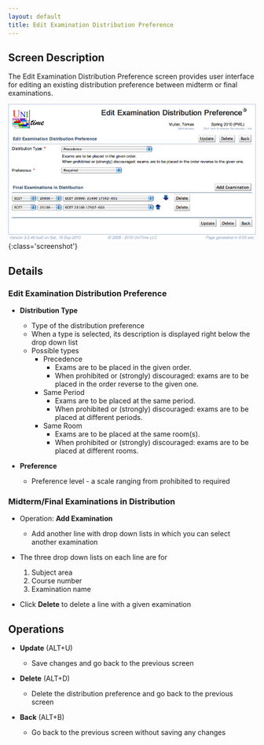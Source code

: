 ```yaml
---
layout: default
title: Edit Examination Distribution Preference
---
```



## Screen Description

The Edit Examination Distribution Preference screen provides user interface for editing an existing distribution preference between midterm or final examinations.

![Edit Examination Distribution Preference](images/edit-examination-distribution-preference-1.png){:class='screenshot'}

## Details

### Edit Examination Distribution Preference

* **Distribution Type**
	* Type of the distribution preference
	* When a type is selected, its description is displayed right below the drop down list
	* Possible types
		* Precedence
			* Exams are to be placed in the given order.
			* When prohibited or (strongly) discouraged: exams are to be placed in the order reverse to the given one.
		* Same Period
			* Exams are to be placed at the same period.
			* When prohibited or (strongly) discouraged: exams are to be placed at different periods.
		* Same Room
			* Exams are to be placed at the same room(s).
			* When prohibited or (strongly) discouraged: exams are to be placed at different rooms.

* **Preference**
	* Preference level - a scale ranging from prohibited to required

### Midterm/Final Examinations in Distribution

* Operation: **Add Examination**
	* Add another line with drop down lists in which you can select another examination

* The three drop down lists on each line are for

	1. Subject area
	2. Course number
	3. Examination name

* Click **Delete** to delete a line with a given examination

## Operations

* **Update** (ALT+U)
	* Save changes and go back to the previous screen

* **Delete** (ALT+D)
	* Delete the distribution preference and go back to the previous screen

* **Back** (ALT+B)
	* Go back to the previous screen without saving any changes

